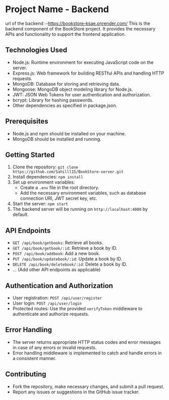 # Project Name - Backend
url of the backend :-https://bookstore-ksae.onrender.com/
This is the backend component of the BookStore project. It provides the necessary APIs and functionality to support the frontend application.

## Technologies Used

- Node.js: Runtime environment for executing JavaScript code on the server.
- Express.js: Web framework for building RESTful APIs and handling HTTP requests.
- MongoDB: Database for storing and retrieving data.
- Mongoose: MongoDB object modeling library for Node.js.
- JWT: JSON Web Tokens for user authentication and authorization.
- bcrypt: Library for hashing passwords.
- Other dependencies as specified in package.json.

## Prerequisites

- Node.js and npm should be installed on your machine.
- MongoDB should be installed and running.

## Getting Started

1. Clone the repository: `git clone https://github.com/Sahilll15/BookStore-server.git`
2. Install dependencies: `npm install`
3. Set up environment variables:
   - Create a `.env` file in the root directory.
   - Add the necessary environment variables, such as database connection URI, JWT secret key, etc.
4. Start the server: `npm start`
5. The backend server will be running on `http://localhost:4000` by default.

## API Endpoints

- `GET /api/book/getbooks`: Retrieve all books.
- `GET /api/book/getbook/:id`: Retrieve a book by ID.
- `POST /api/book/addbook`: Add a new book.
- `PUT /api/book/updatebook/:id`: Update a book by ID.
- `DELETE /api/book/deletebook/:id`: Delete a book by ID.
- ... (Add other API endpoints as applicable)

## Authentication and Authorization

- User registration: `POST /api/user/register`
- User login: `POST /api/user/login`
- Protected routes: Use the provided `verifyToken` middleware to authenticate and authorize requests.

## Error Handling

- The server returns appropriate HTTP status codes and error messages in case of any errors or invalid requests.
- Error handling middleware is implemented to catch and handle errors in a consistent manner.

## Contributing

- Fork the repository, make necessary changes, and submit a pull request.
- Report any issues or suggestions in the GitHub issue tracker.




